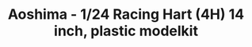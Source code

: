 ---
layout: product
title: "Aoshima - 1/24 Racing Hart (4H) 14 inch, plastic modelkit"
price: "TBA" 
desc: "N/A"
img_path: "/assets/img/AO53775.webp"
brand: "N/A"
available: false
special_offer: false
new: false
soon: false
cat: "010000"
subcat: "013700"
subsubcat: "0N/A"
sifra: "AO53775"
popular: false
---